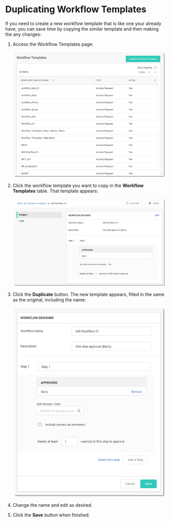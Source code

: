 [title]: # (Duplicating Workflow Templates)
[tags]: # (Workflow)
[priority]: # (1000)

# Duplicating Workflow Templates

If you need to create a new workflow template that is like one your already have, you can save time by copying the similar template and then making the any changes:

1. Access the Workflow Templates page:

   ![1556292770336](images/1556292770336.png)

1. Click the workflow template you want to copy in the **Workflow Templates** table. That template appears:

   ![1556292786016](images/1556292786016.png)

1. Click the **Duplicate** button. The new template appears, filled in the same as the original, including the name:

   ![1556292803679](images/1556292803679.png)

1. Change the name and edit as desired.

1. Click the **Save** button when finished.
